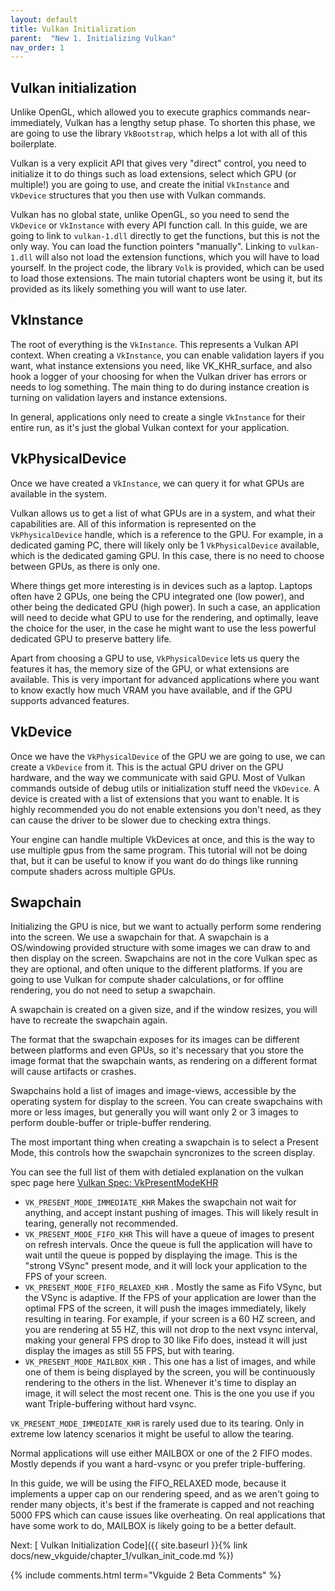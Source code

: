```yaml
---
layout: default
title: Vulkan Initialization
parent:  "New 1. Initializing Vulkan"
nav_order: 1
---
```



## Vulkan initialization
Unlike OpenGL, which allowed you to execute graphics commands near-immediately, Vulkan has a lengthy setup phase. To shorten this phase, we are going to use the library `VkBootstrap`, which helps a lot with all of this boilerplate.

Vulkan is a very explicit API that gives very "direct" control, you need to initialize it to do things such as load extensions, select which GPU (or multiple!) you are going to use, and create the initial `VkInstance` and `VkDevice` structures that you then use with Vulkan commands.

Vulkan has no global state, unlike OpenGL, so you need to send the `VkDevice` or `VkInstance` with every API function call. In this guide, we are going to link to `vulkan-1.dll` directly to get the functions, but this is not the only way. You can load the function pointers "manually". Linking to `vulkan-1.dll` will also not load the extension functions, which you will have to load yourself. In the project code, the library `Volk` is provided, which can be used to load those extensions. The main tutorial chapters wont be using it, but its provided as its likely something you will want to use later. 

## VkInstance
The root of everything is the `VkInstance`. This represents a Vulkan API context. When creating a `VkInstance`, you can enable validation layers if you want, what instance extensions you need, like VK_KHR_surface, and also hook a logger of your choosing for when the Vulkan driver has errors or needs to log something. The main thing to do during instance creation is turning on validation layers and instance extensions.

In general, applications only need to create a single `VkInstance` for their entire run, as it's just the global Vulkan context for your application.

## VkPhysicalDevice
Once we have created a `VkInstance`, we can query it for what GPUs are available in the system. 

Vulkan allows us to get a list of what GPUs are in a system, and what their capabilities are. All of this information is represented on the `VkPhysicalDevice` handle, which is a reference to the GPU. For example, in a dedicated gaming PC, there will likely only be 1 `VkPhysicalDevice` available, which is the dedicated gaming GPU. In this case, there is no need to choose between GPUs, as there is only one. 

Where things get more interesting is in devices such as a laptop. Laptops often have 2 GPUs, one being the CPU integrated one (low power), and other being the dedicated GPU (high power). In such a case, an application will need to decide what GPU to use for the rendering, and optimally, leave the choice for the user, in the case he might want to use the less powerful dedicated GPU to preserve battery life.

Apart from choosing a GPU to use, `VkPhysicalDevice` lets us query the features it has, the memory size of the GPU, or what extensions are available. This is very important for advanced applications where you want to know exactly how much VRAM you have available, and if the GPU supports advanced features. 

## VkDevice
Once we have the `VkPhysicalDevice` of the GPU we are going to use, we can create a `VkDevice` from it. This is the actual GPU driver on the GPU hardware, and the way we communicate with said GPU.
Most of Vulkan commands outside of debug utils or initialization stuff need the `VkDevice`. A device is created with a list of extensions that you want to enable. It is highly recommended you do not enable extensions you don't need, as they can cause the driver to be slower due to checking extra things. 

Your engine can handle multiple VkDevices at once, and this is the way to use multiple gpus from the same program. This tutorial will not be doing that, but it can be useful to know if you want do do things like running compute shaders across multiple GPUs.

## Swapchain
Initializing the GPU is nice, but we want to actually perform some rendering into the screen. We use a swapchain for that. A swapchain is a OS/windowing provided structure with some images we can draw to and then display on the screen.
Swapchains are not in the core Vulkan spec as they are optional, and often unique to the different platforms. If you are going to use Vulkan for compute shader calculations, or for offline rendering, you do not need to setup a swapchain. 

A swapchain is created on a given size, and if the window resizes, you will have to recreate the swapchain again. 

The format that the swapchain exposes for its images can be different between platforms and even GPUs, so it's necessary that you store the image format that the swapchain wants, as rendering on a different format will cause artifacts or crashes.

Swapchains hold a list of images and image-views, accessible by the operating system for display to the screen. You can create swapchains with more or less images, but generally you will want only 2 or 3 images to perform double-buffer or triple-buffer rendering.

The most important thing when creating a swapchain is to select a Present Mode, this controls how the swapchain syncronizes to the screen display.

You can see the full list of them with detialed explanation on the vulkan spec page here [Vulkan Spec: VkPresentModeKHR](https://registry.khronos.org/vulkan/specs/1.3-extensions/html/chap34.html#VkPresentModeKHR)

- `VK_PRESENT_MODE_IMMEDIATE_KHR` Makes the swapchain not wait for anything, and accept instant pushing of images. This will likely result in tearing, generally not recommended.
- `VK_PRESENT_MODE_FIFO_KHR` This will have a queue of images to present on refresh intervals. Once the queue is full the application will have to wait until the queue is popped by displaying the image. This is the "strong VSync" present mode, and it will lock your application to the FPS of your screen.
- `VK_PRESENT_MODE_FIFO_RELAXED_KHR` . Mostly the same as Fifo VSync, but the VSync is adaptive. If the FPS of your application are lower than the optimal FPS of the screen, it will push the images immediately, likely resulting in tearing. For example, if your screen is a 60 HZ screen, and you are rendering at 55 HZ, this will not drop to the next vsync interval, making your general FPS drop to 30 like Fifo does, instead it will just display the images as still 55 FPS, but with tearing.
- `VK_PRESENT_MODE_MAILBOX_KHR` . This one has a list of images, and while one of them is being displayed by the screen, you will be continuously rendering to the others in the list. Whenever it's time to display an image, it will select the most recent one. This is the one you use if you want Triple-buffering without hard vsync.

`VK_PRESENT_MODE_IMMEDIATE_KHR` is rarely used due to its tearing. Only in extreme low latency scenarios it might be useful to allow the tearing.

Normal applications will use either MAILBOX or one of the 2 FIFO modes. Mostly depends if you want a hard-vsync or you prefer triple-buffering.

In this guide, we will be using the FIFO_RELAXED mode, because it implements a upper cap on our rendering speed, and as we aren't going to render many objects, it's best if the framerate is capped and not reaching 5000 FPS which can cause issues like overheating. On real applications that have some work to do, MAILBOX is likely going to be a better default.

Next: [ Vulkan Initialization Code]({{ site.baseurl }}{% link docs/new_vkguide/chapter_1/vulkan_init_code.md %})  

{% include comments.html term="Vkguide 2 Beta Comments" %}

